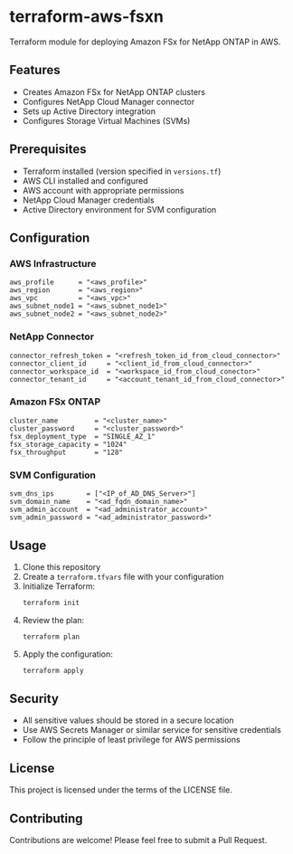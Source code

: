 # terraform-aws-fsxn

Terraform module for deploying Amazon FSx for NetApp ONTAP in AWS.

## Features

- Creates Amazon FSx for NetApp ONTAP clusters
- Configures NetApp Cloud Manager connector
- Sets up Active Directory integration
- Configures Storage Virtual Machines (SVMs)

## Prerequisites

- Terraform installed (version specified in `versions.tf`)
- AWS CLI installed and configured
- AWS account with appropriate permissions
- NetApp Cloud Manager credentials
- Active Directory environment for SVM configuration

## Configuration

### AWS Infrastructure
```hcl
aws_profile      = "<aws_profile>"
aws_region       = "<aws_region>"
aws_vpc          = "<aws_vpc>"
aws_subnet_node1 = "<aws_subnet_node1>"
aws_subnet_node2 = "<aws_subnet_node2>"
```

### NetApp Connector
```hcl
connector_refresh_token = "<refresh_token_id_from_cloud_connector>"
connector_client_id     = "<client_id_from_cloud_connector>"
connector_workspace_id  = "<workspace_id_from_cloud_conector>"
connector_tenant_id     = "<account_tenant_id_from_cloud_connector>"
```

### Amazon FSx ONTAP
```hcl
cluster_name         = "<cluster_name>"
cluster_password     = "<cluster_password>"
fsx_deployment_type  = "SINGLE_AZ_1"
fsx_storage_capacity = "1024"
fsx_throughput       = "128"
```

### SVM Configuration
```hcl
svm_dns_ips        = ["<IP_of_AD_DNS_Server>"]
svm_domain_name    = "<ad_fqdn_domain_name>"
svm_admin_account  = "<ad_administrator_account>"
svm_admin_password = "<ad_administrator_password>"
```

## Usage

1. Clone this repository
2. Create a `terraform.tfvars` file with your configuration
3. Initialize Terraform:
   ```bash
   terraform init
   ```
4. Review the plan:
   ```bash
   terraform plan
   ```
5. Apply the configuration:
   ```bash
   terraform apply
   ```

## Security

- All sensitive values should be stored in a secure location
- Use AWS Secrets Manager or similar service for sensitive credentials
- Follow the principle of least privilege for AWS permissions

## License

This project is licensed under the terms of the LICENSE file.

## Contributing

Contributions are welcome! Please feel free to submit a Pull Request.
